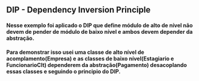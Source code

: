 ## DIP - Dependency Inversion Principle
#### Nesse exemplo foi aplicado o DIP que define módulo de alto de nível não devem de pender de módulo de baixo nível e ambos devem depender da abstração.
#### Para demonstrar isso usei uma classe de alto nível de acomplamento(Empresa) e as classes de baixo nível(Estagiario e FuncionarioClt) dependerem da abstração(Pagamento) desacoplando essas classes e seguindo o principio do DIP.
